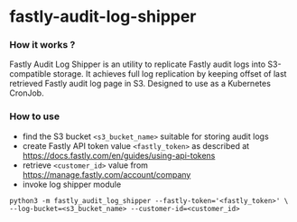 # fastly-audit-log-shipper

### How it works ?

Fastly Audit Log Shipper is an utility to replicate Fastly audit logs into S3-compatible storage.
It achieves full log replication by keeping offset of last retrieved Fastly audit log page in S3.
Designed to use as a Kubernetes CronJob.

### How to use

- find the S3 bucket `<s3_bucket_name>` suitable for storing audit logs
- create Fastly API token value `<fastly_token>` as described at https://docs.fastly.com/en/guides/using-api-tokens
- retrieve `<customer_id>` value from https://manage.fastly.com/account/company
- invoke log shipper module

```
python3 -m fastly_audit_log_shipper --fastly-token='<fastly_token>' \
--log-bucket=<s3_bucket_name> --customer-id=<customer_id>
```

